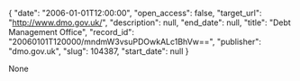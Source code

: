 {
  "date": "2006-01-01T12:00:00", 
  "open_access": false, 
  "target_url": "http://www.dmo.gov.uk/", 
  "description": null, 
  "end_date": null, 
  "title": "Debt Management Office", 
  "record_id": "20060101T120000/mndmW3vsuPDOwkALc1BhVw==", 
  "publisher": "dmo.gov.uk", 
  "slug": 104387, 
  "start_date": null
}

None